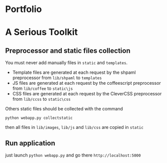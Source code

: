 # Portfolio

# A Serious Toolkit

## Preprocessor and static files collection

You must never add manually files in `static` and `templates`.

* Template files are generated at each request by the shpaml preprocessor from `lib/shpaml` to `templates`
* JS files are generated at each request by the coffeescript preprocessor from `lib/coffee` to `static\js`
* CSS files are generated at each request by the CleverCSS preprocessor from `lib/ccss` to `static\css`

Others static files should be collected with the command

`python webapp.py collectstatic`

then  all files in `lib/images`, `lib/js` and `lib/css` are copied in `static`

## Run application

just launch `python webapp.py`
and go there `http://localhost:5000`